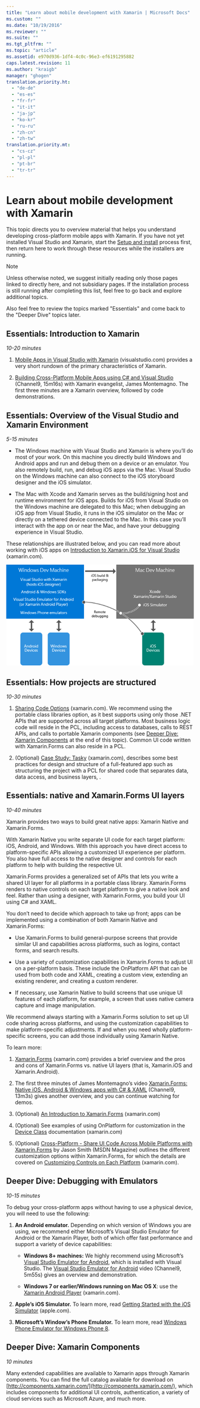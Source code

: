 ```yaml
---
title: "Learn about mobile development with Xamarin | Microsoft Docs"
ms.custom: ""
ms.date: "10/19/2016"
ms.reviewer: ""
ms.suite: ""
ms.tgt_pltfrm: ""
ms.topic: "article"
ms.assetid: e970d936-1df4-4c0c-96e3-ef6191295882
caps.latest.revision: 11
ms.author: "kraigb"
manager: "ghogen"
translation.priority.ht: 
  - "de-de"
  - "es-es"
  - "fr-fr"
  - "it-it"
  - "ja-jp"
  - "ko-kr"
  - "ru-ru"
  - "zh-cn"
  - "zh-tw"
translation.priority.mt: 
  - "cs-cz"
  - "pl-pl"
  - "pt-br"
  - "tr-tr"
---
```

# Learn about mobile development with Xamarin
This topic directs you to overview material that helps you understand developing cross-platform mobile apps with Xamarin. If you have not yet installed Visual Studio and Xamarin, start the [Setup and install](../cross-platform/setup-and-install.md) process first, then return here to work through these resources while the installers are running.  
  
> [!NOTE]
>  Unless otherwise noted, we suggest initially reading only those pages linked to directly here, and not subsidiary pages. If the installation process is still running after completing this list, feel free to go back and explore additional topics.  
>   
>  Also feel free to review the topics marked "Essentials" and come back to the "Deeper Dive" topics later.  
  
## Essentials: Introduction to Xamarin  
 *10-20 minutes*  
  
1.  [Mobile Apps in Visual Studio with Xamarin](https://www.visualstudio.com/explore/xamarin-vs) (visualstudio.com) provides a very short rundown of the primary characteristics of Xamarin.  
  
2.  [Building Cross-Platform Mobile Apps using C# and Visual Studio](https://channel9.msdn.com/Events/Visual-Studio/Visual-Studio-2015-Final-Release-Event/Building-cross-platform-mobile-apps-using-C-and-Visual-Studio-2015) (Channel9, 15m16s) with Xamarin evangelist, James Montemagno. The first three minutes are a Xamarin overview, followed by code demonstrations.  
  
## Essentials: Overview of the Visual Studio and Xamarin Environment  
 *5-15 minutes*  
  
-   The Windows machine with Visual Studio and Xamarin is where you’ll do most of your work. On this machine you directly build Windows and Android apps and run and debug them on a device or an emulator. You also remotely build, run, and debug iOS apps via the Mac. Visual Studio on the Windows machine can also connect to the iOS storyboard designer and the iOS simulator.  
  
-   The Mac with Xcode and Xamarin serves as the build/signing host and runtime environment for iOS apps. Builds for iOS from Visual Studio on the Windows machine are delegated to this Mac; when debugging an iOS app from Visual Studio, it runs in the iOS simulator on the Mac or directly on a tethered device connected to the Mac. In this case you’ll interact with the app on or near the Mac, and have your debugging experience in Visual Studio.  
  
 These relationships are illustrated below, and you can read more about working with iOS apps on [Introduction to Xamarin.iOS for Visual Studio](http://developer.xamarin.com/guides/ios/getting_started/installation/windows/introduction_to_xamarin_ios_for_visual_studio/) (xamarin.com).  
  
 ![The relationship between Windows and Mac dev machines in a Xamarin environment](../cross-platform/media/crossplat-xamarin-learn-1.png "CrossPlat Xamarin Learn 1")  
  
## Essentials: How projects are structured  
 *10-30 minutes*  
  
1.  [Sharing Code Options](http://developer.xamarin.com/guides/cross-platform/application_fundamentals/building_cross_platform_applications/sharing_code_options/) (xamarin.com). We recommend using the portable class libraries option, as it best supports using only those .NET APIs that are supported across all target platforms. Most business logic code will reside in the PCL, including access to databases, calls to REST APIs, and calls to portable Xamarin components (see [Deeper Dive: Xamarin Components](#components) at the end of this topic). Common UI code written with Xamarin.Forms can also reside in a PCL.  
  
2.  (Optional) [Case Study: Tasky](http://developer.xamarin.com/guides/cross-platform/application_fundamentals/building_cross_platform_applications/case_study-tasky/) (xamarin.com), describes some best practices for design and structure of a full-featured app such as structuring the project with a PCL for shared code that separates data, data access, and business layers, .  
  
## Essentials: native and Xamarin.Forms UI layers  
 *10-40 minutes*  
  
 Xamarin provides two ways to build great native apps: Xamarin Native and Xamarin.Forms.  
  
 With Xamarin Native you write separate UI code for each target platform: iOS, Android, and Windows.  With this approach you have direct access to platform-specific APIs allowing a customized UI experience per platform.  You also have full access to the native designer and controls for each platform to help with building the respective UI.  
  
 Xamarin.Forms provides a generalized set of APIs that lets you write a shared UI layer for all platforms in a portable class library.  Xamarin.Forms  renders to native controls on each target platform to give a native look and feel.  Rather than using a designer, with Xamarin.Forms, you build your UI using C# and XAML.  
  
 You don’t need to decide which approach to take up front; apps can be implemented using a combination of both Xamarin Native and Xamarin.Forms:  
  
-   Use Xamarin.Forms to build general-purpose screens that provide similar UI and capabilities across platforms, such as logins, contact forms, and search results.  
  
-   Use a variety of customization capabilities in Xamarin.Forms to adjust UI on a per-platform basis. These include the OnPlatform API that can be used from both code and XAML, creating a custom view, extending an existing renderer, and creating a custom renderer.  
  
-   If necessary, use Xamarin Native to build screens that  use unique UI features of each platform, for example, a screen that uses native camera capture and image manipulation.  
  
 We recommend always starting with a Xamarin.Forms solution to set up UI code sharing across platforms, and using the customization capabilities to make platform-specific adjustments. If and when you need wholly platform-specific screens, you can add those individually using Xamarin Native.  
  
 To learn more:  
  
1.  [Xamarin.Forms](http://developer.xamarin.com/guides/cross-platform/xamarin-forms/) (xamarin.com) provides a brief overview and the pros and cons of Xamarin.Forms vs. native UI layers (that is, Xamarin.iOS and Xamarin.Android).  
  
2.  The first three minutes of James Montemagno’s video [Xamarin.Forms: Native iOS, Android & Windows apps with C# & XAML](https://channel9.msdn.com/events/Visual-Studio/Connect-event-2015/704) (Channel9, 13m3s) gives another overview, and you can continue watching for demos.  
  
3.  (Optional) [An Introduction to Xamarin.Forms](http://developer.xamarin.com/guides/cross-platform/xamarin-forms/getting-started/introduction-to-xamarin-forms/) (xamarin.com)  
  
4.  (Optional) See examples of using OnPlatform for customization in the [Device Class](http://developer.xamarin.com/guides/xamarin-forms/platform-features/device/) documentation (xamarin.com)  
  
5.  (Optional) [Cross-Platform - Share UI Code Across Mobile Platforms with Xamarin.Forms](https://msdn.microsoft.com/en-us/magazine/dn904669.aspx) by Jason Smith (MSDN Magazine) outlines the different customization options within Xamarin.Forms, for which the details are covered on [Customizing Controls on Each Platform](http://developer.xamarin.com/guides/xamarin-forms/custom-renderer/) (xamarin.com).  
  
## Deeper Dive: Debugging with Emulators  
 *10-15 minutes*  
  
 To debug your cross-platform apps without having to use a physical device, you will need to use the following:  
  
1.  **An Android emulator.** Depending on which version of Windows you are using, we recommend either Microsoft’s Visual Studio Emulator for Android or the Xamarin Player, both of which offer fast performance and support a variety of device capabilities:  
  
    -   **Windows 8+ machines:** We highly recommend using Microsoft’s [Visual Studio Emulator for Android](https://www.visualstudio.com/en-us/features/msft-android-emulator-vs.aspx), which is installed with Visual Studio.  The [Visual Studio Emulator for Android](https://channel9.msdn.com/events/Visual-Studio/Connect-event-2015/711) video (Channel9, 5m55s) gives an overview and demonstration.  
  
    -   **Windows 7 or earlier/Windows running on Mac OS X**: use the [Xamarin Android Player](http://developer.xamarin.com/guides/android/getting_started/installation/android-player) (xamarin.com).  
  
2.  **Apple’s iOS Simulator.** To learn more, read [Getting Started with the iOS Simulator](https://developer.apple.com/library/ios/documentation/IDEs/Conceptual/iOS_Simulator_Guide/GettingStartedwithiOSSimulator/GettingStartedwithiOSSimulator.html#//apple_ref/doc/uid/TP40012848-CH5-SW1) (apple.com).  
  
3.  **Microsoft’s Window’s Phone Emulator.** To learn more, read [Windows Phone Emulator for Windows Phone 8](https://msdn.microsoft.com/en-us/library/dn632391.aspx).  
  
##  <a name="components"></a> Deeper Dive: Xamarin Components  
 *10 minutes*  
  
 Many extended capabilities are available to Xamarin apps through Xamarin components. You can find the full catalog available for download on [http://components.xamarin.com/](http://components.xamarin.com/), which includes components for additional UI controls, authentication, a variety of cloud services such as Microsoft Azure, and much more.